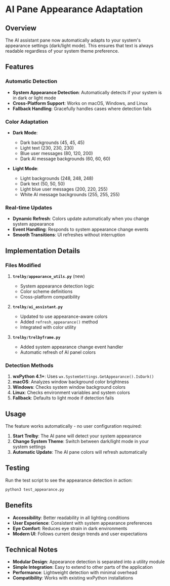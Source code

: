 # AI Pane Appearance Adaptation

## Overview

The AI assistant pane now automatically adapts to your system's appearance settings (dark/light mode). This ensures that text is always readable regardless of your system theme preference.

## Features

### Automatic Detection
- **System Appearance Detection**: Automatically detects if your system is in dark or light mode
- **Cross-Platform Support**: Works on macOS, Windows, and Linux
- **Fallback Handling**: Gracefully handles cases where detection fails

### Color Adaptation
- **Dark Mode**: 
  - Dark backgrounds (45, 45, 45)
  - Light text (230, 230, 230)
  - Blue user messages (80, 120, 200)
  - Dark AI message backgrounds (60, 60, 60)

- **Light Mode**:
  - Light backgrounds (248, 248, 248)
  - Dark text (50, 50, 50)
  - Light blue user messages (200, 220, 255)
  - White AI message backgrounds (255, 255, 255)

### Real-time Updates
- **Dynamic Refresh**: Colors update automatically when you change system appearance
- **Event Handling**: Responds to system appearance change events
- **Smooth Transitions**: UI refreshes without interruption

## Implementation Details

### Files Modified
1. **`trelby/appearance_utils.py`** (new)
   - System appearance detection logic
   - Color scheme definitions
   - Cross-platform compatibility

2. **`trelby/ai_assistant.py`**
   - Updated to use appearance-aware colors
   - Added `refresh_appearance()` method
   - Integrated with color utility

3. **`trelby/trelbyframe.py`**
   - Added system appearance change event handler
   - Automatic refresh of AI panel colors

### Detection Methods
1. **wxPython 4.1+**: Uses `wx.SystemSettings.GetAppearance().IsDark()`
2. **macOS**: Analyzes window background color brightness
3. **Windows**: Checks system window background colors
4. **Linux**: Checks environment variables and system colors
5. **Fallback**: Defaults to light mode if detection fails

## Usage

The feature works automatically - no user configuration required:

1. **Start Trelby**: The AI pane will detect your system appearance
2. **Change System Theme**: Switch between dark/light mode in your system settings
3. **Automatic Update**: The AI pane colors will refresh automatically

## Testing

Run the test script to see the appearance detection in action:

```bash
python3 test_appearance.py
```

## Benefits

- **Accessibility**: Better readability in all lighting conditions
- **User Experience**: Consistent with system appearance preferences
- **Eye Comfort**: Reduces eye strain in dark environments
- **Modern UI**: Follows current design trends and user expectations

## Technical Notes

- **Modular Design**: Appearance detection is separated into a utility module
- **Simple Integration**: Easy to extend to other parts of the application
- **Performance**: Lightweight detection with minimal overhead
- **Compatibility**: Works with existing wxPython installations 